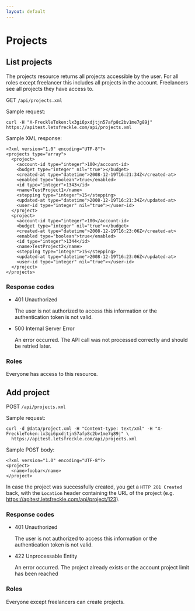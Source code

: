 ```yaml
---
layout: default
---
```

Projects
========

List projects
-------------

The projects resource returns all projects accessible by the user. For all roles except freelancer this includes all projects in the account. Freelancers see all projects they have access to.

GET `/api/projects.xml`

Sample request:

    curl -H "X-FreckleToken:lx3gi6pxdjtjn57afp8c2bv1me7g89j" https://apitest.letsfreckle.com/api/projects.xml

Sample XML response:

    <?xml version="1.0" encoding="UTF-8"?>
    <projects type="array">
      <project>
        <account-id type="integer">100</account-id>
        <budget type="integer" nil="true"></budget>
        <created-at type="datetime">2008-12-19T16:21:34Z</created-at>
        <enabled type="boolean">true</enabled>
        <id type="integer">1343</id>
        <name>TestProject1</name>
        <stepping type="integer">15</stepping>
        <updated-at type="datetime">2008-12-19T16:21:34Z</updated-at>
        <user-id type="integer" nil="true"></user-id>
      </project>
      <project>
        <account-id type="integer">100</account-id>
        <budget type="integer" nil="true"></budget>
        <created-at type="datetime">2008-12-19T16:23:06Z</created-at>
        <enabled type="boolean">true</enabled>
        <id type="integer">1344</id>
        <name>TestProject2</name>
        <stepping type="integer">15</stepping>
        <updated-at type="datetime">2008-12-19T16:23:06Z</updated-at>
        <user-id type="integer" nil="true"></user-id>
      </project>
    </projects>

### Response codes

* 401 Unauthorized

  The user is not authorized to access this information or the authentication token is not valid.

* 500 Internal Server Error

  An error occurred. The API call was not processed correctly and should be retried later.

### Roles

Everyone has access to this resource.

Add project
-----------

POST `/api/projects.xml`

Sample request:

    curl -d @data/project.xml -H "Content-type: text/xml" -H "X-FreckleToken:lx3gi6pxdjtjn57afp8c2bv1me7g89j" \
      https://apitest.letsfreckle.com/api/projects.xml

Sample POST body:

    <?xml version="1.0" encoding="UTF-8"?>
    <project>
      <name>foobar</name>
    </project>

In case the project was successfully created, you get a `HTTP 201 Created` back, with the `Location` header containing the URL of the project (e.g. https://apitest.letsfreckle.com/api/project/123).

### Response codes

* 401 Unauthorized

  The user is not authorized to access this information or the authentication token is not valid.

* 422 Unprocessable Entity

  An error occurred. The project already exists or the account project limit has been reached

### Roles

Everyone except freelancers can create projects.
